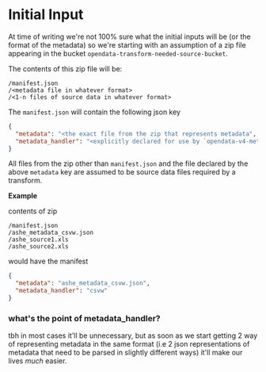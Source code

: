 # Initial Input

At time of writing we're not 100% sure what the initial inputs will be (or the format of the metadata) so we're starting with an assumption of a zip file appearing in the bucket `opendata-transform-needed-source-bucket`.

The contents of this zip file will be:

```
/manifest.json
/<metadata file in whatever format>
/<1-n files of source data in whatever format>
```

The `manifest.json` will contain the following json key

```json
{
  "metadata": "<the exact file from the zip that represents metadata",
  "metadata_handler": "<explicitly declared for use by `opendata-v4-metadata-parser`>" 
}
```

All files from the zip other than `manifest.json` and the file declared by the above `metadata` key are assumed to be source data files required by a transform.

**Example**

contents of zip

```
/manifest.json
/ashe_metadata_csvw.json
/ashe_source1.xls
/ashe_source2.xls
```

would have the manifest

```json
{
  "metadata": "ashe_metadata_csvw.json",
  "metadata_handler": "csvw" 
}
```

### what's the point of metadata_handler?

tbh in most cases it'll be unnecessary, but as soon as we start getting 2 way of representing metadata in the same format (i.e 2 json representations of metadata that need to be parsed in slightly different ways) it'll make our lives _much_ easier. 
